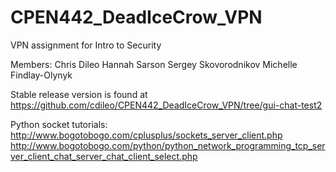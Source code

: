 # CPEN442_DeadIceCrow_VPN
VPN assignment for Intro to Security

Members: 
Chris Dileo
Hannah Sarson
Sergey Skovorodnikov
Michelle Findlay-Olynyk

Stable release version is found at https://github.com/cdileo/CPEN442_DeadIceCrow_VPN/tree/gui-chat-test2

Python socket tutorials:
http://www.bogotobogo.com/cplusplus/sockets_server_client.php
http://www.bogotobogo.com/python/python_network_programming_tcp_server_client_chat_server_chat_client_select.php
